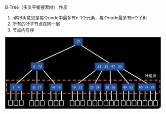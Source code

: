 B-Tree（多叉平衡搜索树）
性质
1. n阶B树意思是每个node中最多有n-1个元素，每个node最多有n个子树
2. 所有的叶子节点在同一层
3. 节点内有序



![输入图片说明](/imgs/2025-02-25/oWMpTPpjSkTN9HYo.png)

<!--stackedit_data:
eyJoaXN0b3J5IjpbLTE4ODMxNDA5NjMsMjUyNzAyOTk3XX0=
-->